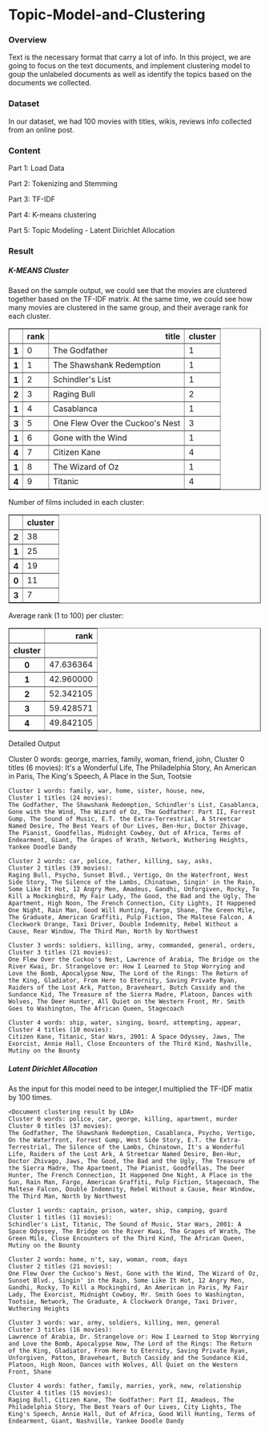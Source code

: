 # Topic-Model-and-Clustering

### Overview

Text is the necessary format that carry a lot of info. In this project, we are going to focus on the text documents, and implement clustering model to goup the unlabeled documents as well as identify the topics based on the documents we collected.

### Dataset

In our dataset, we had 100 movies with titles, wikis, reviews info collected from an online post.

### Content

Part 1: Load Data

Part 2: Tokenizing and Stemming

Part 3: TF-IDF

Part 4: K-means clustering

Part 5: Topic Modeling - Latent Dirichlet Allocation

### Result

##### K-MEANS Cluster

Based on the sample output, we could see that the movies are clustered together based on the TF-IDF matrix.
At the same time, we could see how many movies are clustered in the same group, and their average rank for each cluster.

<div>

<table border="1" class="dataframe">
  <thead>
    <tr style="text-align: right;">
      <th></th>
      <th>rank</th>
      <th>title</th>
      <th>cluster</th>
    </tr>
  </thead>
  <tbody>
    <tr>
      <th>1</th>
      <td>0</td>
      <td>The Godfather</td>
      <td>1</td>
    </tr>
    <tr>
      <th>1</th>
      <td>1</td>
      <td>The Shawshank Redemption</td>
      <td>1</td>
    </tr>
    <tr>
      <th>1</th>
      <td>2</td>
      <td>Schindler's List</td>
      <td>1</td>
    </tr>
    <tr>
      <th>2</th>
      <td>3</td>
      <td>Raging Bull</td>
      <td>2</td>
    </tr>
    <tr>
      <th>1</th>
      <td>4</td>
      <td>Casablanca</td>
      <td>1</td>
    </tr>
    <tr>
      <th>3</th>
      <td>5</td>
      <td>One Flew Over the Cuckoo's Nest</td>
      <td>3</td>
    </tr>
    <tr>
      <th>1</th>
      <td>6</td>
      <td>Gone with the Wind</td>
      <td>1</td>
    </tr>
    <tr>
      <th>4</th>
      <td>7</td>
      <td>Citizen Kane</td>
      <td>4</td>
    </tr>
    <tr>
      <th>1</th>
      <td>8</td>
      <td>The Wizard of Oz</td>
      <td>1</td>
    </tr>
    <tr>
      <th>4</th>
      <td>9</td>
      <td>Titanic</td>
      <td>4</td>
    </tr>
  </tbody>
</table>
</div>


Number of films included in each cluster:


<div>

<table border="1" class="dataframe">
  <thead>
    <tr style="text-align: right;">
      <th></th>
      <th>cluster</th>
    </tr>
  </thead>
  <tbody>
    <tr>
      <th>2</th>
      <td>38</td>
    </tr>
    <tr>
      <th>1</th>
      <td>25</td>
    </tr>
    <tr>
      <th>4</th>
      <td>19</td>
    </tr>
    <tr>
      <th>0</th>
      <td>11</td>
    </tr>
    <tr>
      <th>3</th>
      <td>7</td>
    </tr>
  </tbody>
</table>
</div>

 Average rank (1 to 100) per cluster:

<table border="1" class="dataframe">
  <thead>
    <tr style="text-align: right;">
      <th></th>
      <th>rank</th>
    </tr>
    <tr>
      <th>cluster</th>
      <th></th>
    </tr>
  </thead>
  <tbody>
    <tr>
      <th>0</th>
      <td>47.636364</td>
    </tr>
    <tr>
      <th>1</th>
      <td>42.960000</td>
    </tr>
    <tr>
      <th>2</th>
      <td>52.342105</td>
    </tr>
    <tr>
      <th>3</th>
      <td>59.428571</td>
    </tr>
    <tr>
      <th>4</th>
      <td>49.842105</td>
    </tr>
  </tbody>
</table>

Detailed Output

  <Document clustering result by K-means>
    Cluster 0 words: george, marries, family, woman, friend, john,
    Cluster 0 titles (6 movies): 
    It's a Wonderful Life, The Philadelphia Story, An American in Paris, The King's Speech, A Place in the Sun, Tootsie
    
    Cluster 1 words: family, war, home, sister, house, new,
    Cluster 1 titles (24 movies): 
    The Godfather, The Shawshank Redemption, Schindler's List, Casablanca, Gone with the Wind, The Wizard of Oz, The Godfather: Part II, Forrest Gump, The Sound of Music, E.T. the Extra-Terrestrial, A Streetcar Named Desire, The Best Years of Our Lives, Ben-Hur, Doctor Zhivago, The Pianist, Goodfellas, Midnight Cowboy, Out of Africa, Terms of Endearment, Giant, The Grapes of Wrath, Network, Wuthering Heights, Yankee Doodle Dandy
    
    Cluster 2 words: car, police, father, killing, say, asks,
    Cluster 2 titles (39 movies): 
    Raging Bull, Psycho, Sunset Blvd., Vertigo, On the Waterfront, West Side Story, The Silence of the Lambs, Chinatown, Singin' in the Rain, Some Like It Hot, 12 Angry Men, Amadeus, Gandhi, Unforgiven, Rocky, To Kill a Mockingbird, My Fair Lady, The Good, the Bad and the Ugly, The Apartment, High Noon, The French Connection, City Lights, It Happened One Night, Rain Man, Good Will Hunting, Fargo, Shane, The Green Mile, The Graduate, American Graffiti, Pulp Fiction, The Maltese Falcon, A Clockwork Orange, Taxi Driver, Double Indemnity, Rebel Without a Cause, Rear Window, The Third Man, North by Northwest
    
    Cluster 3 words: soldiers, killing, army, commanded, general, orders,
    Cluster 3 titles (21 movies): 
    One Flew Over the Cuckoo's Nest, Lawrence of Arabia, The Bridge on the River Kwai, Dr. Strangelove or: How I Learned to Stop Worrying and Love the Bomb, Apocalypse Now, The Lord of the Rings: The Return of the King, Gladiator, From Here to Eternity, Saving Private Ryan, Raiders of the Lost Ark, Patton, Braveheart, Butch Cassidy and the Sundance Kid, The Treasure of the Sierra Madre, Platoon, Dances with Wolves, The Deer Hunter, All Quiet on the Western Front, Mr. Smith Goes to Washington, The African Queen, Stagecoach
    
    Cluster 4 words: ship, water, singing, board, attempting, appear,
    Cluster 4 titles (10 movies): 
    Citizen Kane, Titanic, Star Wars, 2001: A Space Odyssey, Jaws, The Exorcist, Annie Hall, Close Encounters of the Third Kind, Nashville, Mutiny on the Bounty
    
 
 
##### Latent Dirichlet Allocation

As the input for this model need to be integer,I multiplied the TF-IDF matix by 100 times.


    <Document clustering result by LDA>
    Cluster 0 words: police, car, george, killing, apartment, murder
    Cluster 0 titles (37 movies): 
    The Godfather, The Shawshank Redemption, Casablanca, Psycho, Vertigo, On the Waterfront, Forrest Gump, West Side Story, E.T. the Extra-Terrestrial, The Silence of the Lambs, Chinatown, It's a Wonderful Life, Raiders of the Lost Ark, A Streetcar Named Desire, Ben-Hur, Doctor Zhivago, Jaws, The Good, the Bad and the Ugly, The Treasure of the Sierra Madre, The Apartment, The Pianist, Goodfellas, The Deer Hunter, The French Connection, It Happened One Night, A Place in the Sun, Rain Man, Fargo, American Graffiti, Pulp Fiction, Stagecoach, The Maltese Falcon, Double Indemnity, Rebel Without a Cause, Rear Window, The Third Man, North by Northwest
    
    Cluster 1 words: captain, prison, water, ship, camping, guard
    Cluster 1 titles (11 movies): 
    Schindler's List, Titanic, The Sound of Music, Star Wars, 2001: A Space Odyssey, The Bridge on the River Kwai, The Grapes of Wrath, The Green Mile, Close Encounters of the Third Kind, The African Queen, Mutiny on the Bounty
    
    Cluster 2 words: home, n't, say, woman, room, days
    Cluster 2 titles (21 movies): 
    One Flew Over the Cuckoo's Nest, Gone with the Wind, The Wizard of Oz, Sunset Blvd., Singin' in the Rain, Some Like It Hot, 12 Angry Men, Gandhi, Rocky, To Kill a Mockingbird, An American in Paris, My Fair Lady, The Exorcist, Midnight Cowboy, Mr. Smith Goes to Washington, Tootsie, Network, The Graduate, A Clockwork Orange, Taxi Driver, Wuthering Heights
    
    Cluster 3 words: war, army, soldiers, killing, men, general
    Cluster 3 titles (16 movies): 
    Lawrence of Arabia, Dr. Strangelove or: How I Learned to Stop Worrying and Love the Bomb, Apocalypse Now, The Lord of the Rings: The Return of the King, Gladiator, From Here to Eternity, Saving Private Ryan, Unforgiven, Patton, Braveheart, Butch Cassidy and the Sundance Kid, Platoon, High Noon, Dances with Wolves, All Quiet on the Western Front, Shane
    
    Cluster 4 words: father, family, marries, york, new, relationship
    Cluster 4 titles (15 movies): 
    Raging Bull, Citizen Kane, The Godfather: Part II, Amadeus, The Philadelphia Story, The Best Years of Our Lives, City Lights, The King's Speech, Annie Hall, Out of Africa, Good Will Hunting, Terms of Endearment, Giant, Nashville, Yankee Doodle Dandy






